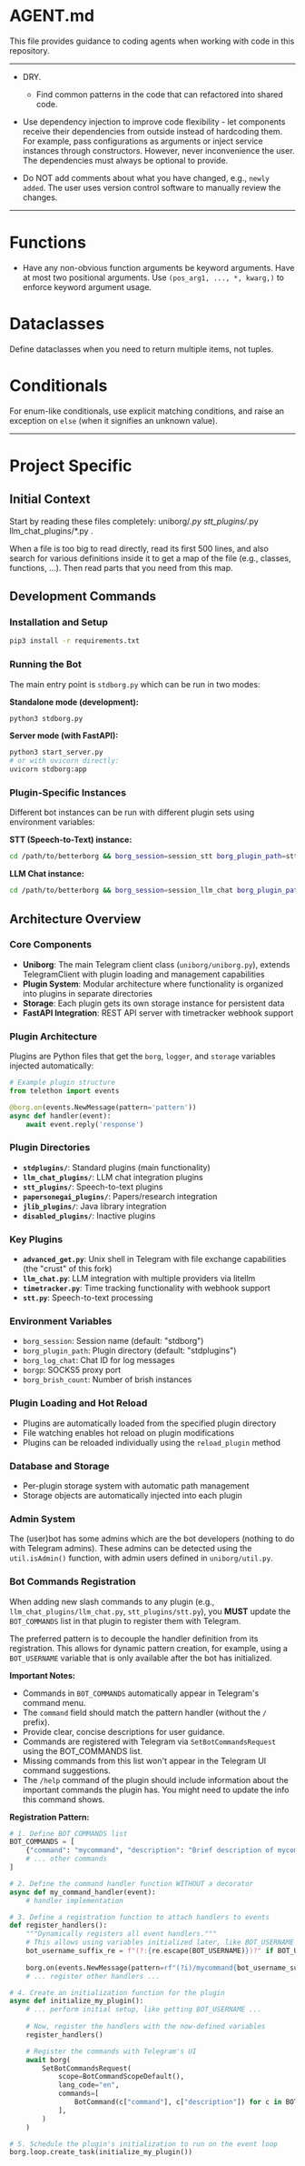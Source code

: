 # AGENT.md

This file provides guidance to coding agents when working with code in this repository.

------------------------------------------------------------------------

-   DRY.

    -   Find common patterns in the code that can refactored into shared code.

-   Use dependency injection to improve code flexibility - let components receive their dependencies from outside instead of hardcoding them. For example, pass configurations as arguments or inject service instances through constructors. However, never inconvenience the user. The dependencies must always be optional to provide.

-   Do NOT add comments about what you have changed, e.g., `newly added`. The user uses version control software to manually review the changes.

------------------------------------------------------------------------

# Functions

-   Have any non-obvious function arguments be keyword arguments. Have at most two positional arguments. Use `(pos_arg1, ..., *, kwarg,)` to enforce keyword argument usage.

# Dataclasses

Define dataclasses when you need to return multiple items, not tuples.

# Conditionals

For enum-like conditionals, use explicit matching conditions, and raise an exception on `else` (when it signifies an unknown value).

------------------------------------------------------------------------

# Project Specific

## Initial Context

Start by reading these files completely: uniborg/*.py stt_plugins/*.py llm_chat_plugins/*.py .

When a file is too big to read directly, read its first 500 lines, and also search for various definitions inside it to get a map of the file (e.g., classes, functions, ...). Then read parts that you need from this map.

## Development Commands

### Installation and Setup
```bash
pip3 install -r requirements.txt
```

### Running the Bot
The main entry point is `stdborg.py` which can be run in two modes:

**Standalone mode (development):**
```bash
python3 stdborg.py
```

**Server mode (with FastAPI):**
```bash
python3 start_server.py
# or with uvicorn directly:
uvicorn stdborg:app
```

### Plugin-Specific Instances
Different bot instances can be run with different plugin sets using environment variables:

**STT (Speech-to-Text) instance:**
```bash
cd /path/to/betterborg && borg_session=session_stt borg_plugin_path=stt_plugins borg_brish_count=1 python3 stdborg.py
```

**LLM Chat instance:**
```bash
cd /path/to/betterborg && borg_session=session_llm_chat borg_plugin_path=llm_chat_plugins borg_brish_count=1 python3 stdborg.py
```

## Architecture Overview

### Core Components
- **Uniborg**: The main Telegram client class (`uniborg/uniborg.py`), extends TelegramClient with plugin loading and management capabilities
- **Plugin System**: Modular architecture where functionality is organized into plugins in separate directories
- **Storage**: Each plugin gets its own storage instance for persistent data
- **FastAPI Integration**: REST API server with timetracker webhook support

### Plugin Architecture
Plugins are Python files that get the `borg`, `logger`, and `storage` variables injected automatically:

```python
# Example plugin structure
from telethon import events

@borg.on(events.NewMessage(pattern='pattern'))
async def handler(event):
    await event.reply('response')
```

### Plugin Directories
- **`stdplugins/`**: Standard plugins (main functionality)
- **`llm_chat_plugins/`**: LLM chat integration plugins
- **`stt_plugins/`**: Speech-to-text plugins  
- **`papersonegai_plugins/`**: Papers/research integration
- **`jlib_plugins/`**: Java library integration
- **`disabled_plugins/`**: Inactive plugins

### Key Plugins
- **`advanced_get.py`**: Unix shell in Telegram with file exchange capabilities (the "crust" of this fork)
- **`llm_chat.py`**: LLM integration with multiple providers via litellm
- **`timetracker.py`**: Time tracking functionality with webhook support
- **`stt.py`**: Speech-to-text processing

### Environment Variables
- `borg_session`: Session name (default: "stdborg")
- `borg_plugin_path`: Plugin directory (default: "stdplugins") 
- `borg_log_chat`: Chat ID for log messages
- `borgp`: SOCKS5 proxy port
- `borg_brish_count`: Number of brish instances

### Plugin Loading and Hot Reload
- Plugins are automatically loaded from the specified plugin directory
- File watching enables hot reload on plugin modifications
- Plugins can be reloaded individually using the `reload_plugin` method

### Database and Storage
- Per-plugin storage system with automatic path management
- Storage objects are automatically injected into each plugin

### Admin System
The (user)bot has some admins which are the bot developers (nothing to do with Telegram admins). These admins can be detected using the `util.isAdmin()` function, with admin users defined in `uniborg/util.py`.

### Bot Commands Registration
When adding new slash commands to any plugin (e.g., `llm_chat_plugins/llm_chat.py`, `stt_plugins/stt.py`), you **MUST** update the `BOT_COMMANDS` list in that plugin to register them with Telegram.

The preferred pattern is to decouple the handler definition from its registration. This allows for dynamic pattern creation, for example, using a `BOT_USERNAME` variable that is only available after the bot has initialized.

**Important Notes:**
- Commands in `BOT_COMMANDS` automatically appear in Telegram's command menu.
- The `command` field should match the pattern handler (without the `/` prefix).
- Provide clear, concise descriptions for user guidance.
- Commands are registered with Telegram via `SetBotCommandsRequest` using the BOT_COMMANDS list.
- Missing commands from this list won't appear in the Telegram UI command suggestions.
- The `/help` command of the plugin should include information about the important commands the plugin has. You might need to update the info this command shows.

**Registration Pattern:**
```python
# 1. Define BOT_COMMANDS list
BOT_COMMANDS = [
    {"command": "mycommand", "description": "Brief description of mycommand"},
    # ... other commands
]

# 2. Define the command handler function WITHOUT a decorator
async def my_command_handler(event):
    # handler implementation

# 3. Define a registration function to attach handlers to events
def register_handlers():
    """Dynamically registers all event handlers."""
    # This allows using variables initialized later, like BOT_USERNAME
    bot_username_suffix_re = f"(?:{re.escape(BOT_USERNAME)})?" if BOT_USERNAME else ""
    
    borg.on(events.NewMessage(pattern=rf"(?i)/mycommand{bot_username_suffix_re}"))(my_command_handler)
    # ... register other handlers ...

# 4. Create an initialization function for the plugin
async def initialize_my_plugin():
    # ... perform initial setup, like getting BOT_USERNAME ...
    
    # Now, register the handlers with the now-defined variables
    register_handlers()

    # Register the commands with Telegram's UI
    await borg(
        SetBotCommandsRequest(
            scope=BotCommandScopeDefault(),
            lang_code="en",
            commands=[
                BotCommand(c["command"], c["description"]) for c in BOT_COMMANDS
            ],
        )
    )

# 5. Schedule the plugin's initialization to run on the event loop
borg.loop.create_task(initialize_my_plugin())
```

